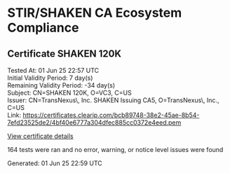 # STIR/SHAKEN CA Ecosystem Compliance

## Certificate SHAKEN 120K

Tested At: 01 Jun 25 22:57 UTC\
Initial Validity Period: 7 day(s)\
Remaining Validity Period: -34 day(s)\
Subject: CN=SHAKEN 120K, O=VC3, C=US\
Issuer: CN=TransNexus\\, Inc. SHAKEN Issuing CA5, O=TransNexus\\, Inc., C=US\
Link: https://certificates.clearip.com/bcb89748-38e2-45ae-8b54-7efd23525de2/4bf40e6777a304dfec885cc0372e4eed.pem

[View certificate details](https://x509.io/?cert=MIICxDCCAmmgAwIBAgIQUdfKIxsTRhixqJws9nz89DAKBggqhkjOPQQDAjBWMQswCQYDVQQGEwJVUzEZMBcGA1UEChMQVHJhbnNOZXh1cywgSW5jLjEsMCoGA1UEAxMjVHJhbnNOZXh1cywgSW5jLiBTSEFLRU4gSXNzdWluZyBDQTUwHhcNMjUwNDIxMTMxMzI2WhcNMjUwNDI4MTMxMzI1WjAxMQswCQYDVQQGEwJVUzEMMAoGA1UEChMDVkMzMRQwEgYDVQQDEwtTSEFLRU4gMTIwSzBZMBMGByqGSM49AgEGCCqGSM49AwEHA0IABNOsY0iTaNvbaVur6kqcRvw8CwnG4tlNM4idGg5he2iANABYwEo4CzhZNUT3EIdM3pw2R00R3%2BpOlPOFBlcmLbijggE8MIIBODAMBgNVHRMBAf8EAjAAMA4GA1UdDwEB%2FwQEAwIHgDAdBgNVHQ4EFgQUl25f%2B6mJQBtvfgVfTnGAAfm7c1owHwYDVR0jBBgwFoAU2gCzh%2FiCP7%2B6IqJkY7X2L8yOdcowFwYDVR0gBBAwDjAMBgpghkgBhv8JAQEEMIGmBgNVHR8EgZ4wgZswgZigOqA4hjZodHRwczovL2F1dGhlbnRpY2F0ZS1hcGkuaWNvbmVjdGl2LmNvbS9kb3dubG9hZC92MS9jcmyiWqRYMFYxFDASBgNVBAcMC0JyaWRnZXdhdGVyMQswCQYDVQQIDAJOSjETMBEGA1UEAwwKU1RJLVBBIENSTDELMAkGA1UEBhMCVVMxDzANBgNVBAoMBlNUSS1QQTAWBggrBgEFBQcBGgQKMAigBhYEMTIwSzAKBggqhkjOPQQDAgNJADBGAiEAkVBTZ3o5l7ds8FPAF2Bcx7%2FXtMgTWD51ZfE3L%2FDwr7MCIQC55f2RZocXab3Hr1%2F0n5RKdf6mN%2BWC9RKjhSI26ro4gw%3D%3D)

164 tests were ran and no error, warning, or notice level issues were found


Generated: 01 Jun 25 22:59 UTC